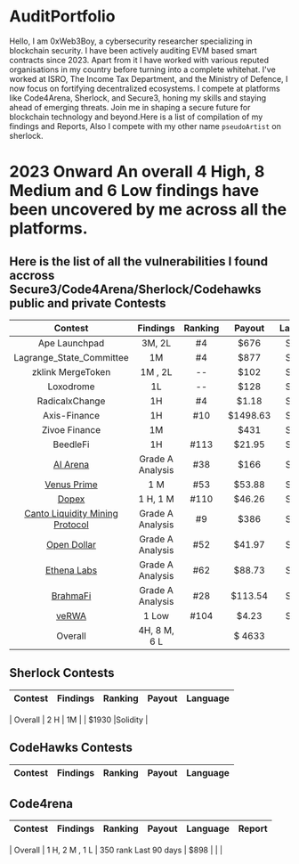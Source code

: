 # AuditPortfolio
Hello, I am 0xWeb3Boy, a cybersecurity researcher specializing in blockchain security. I have been actively auditing EVM based smart contracts since 2023.
Apart from it I have worked with various reputed organisations in my country before turning into a complete whitehat. I've worked at ISRO, The Income Tax Department, and the Ministry of Defence, I now focus on fortifying decentralized ecosystems. I compete at platforms like Code4Arena, Sherlock, and Secure3, honing my skills and staying ahead of emerging threats. Join me in shaping a secure future for blockchain technology and beyond.Here is a list of compilation of my findings and Reports, Also I compete with my other name `pseudoArtist` on sherlock.



# 2023 Onward An overall 4 High, 8 Medium and 6 Low findings have been uncovered by me across all the platforms.

## Here is the list of all the vulnerabilities I found accross Secure3/Code4Arena/Sherlock/Codehawks public and private Contests

| Contest | Findings | Ranking | Payout | Language |  
|:--:|:--:|:--:|:--:|:--:|
| Ape Launchpad | 3M, 2L | #4 | $676 | Solidity |
| Lagrange_State_Committee| 1M | #4 | $877 | Solidity |
| zklink MergeToken| 1M , 2L | -- | $102 | Solidity |
| Loxodrome| 1L | -- | $128 | Solidity |
| RadicalxChange | 1H | #4 | $1.18 | Solidity |
| Axis-Finance | 1H | #10 | $1498.63 | Solidity |
| Zivoe Finance | 1M |  | $431 | Solidity |
| BeedleFi | 1H | #113 | $21.95 | Solidity |
| [AI Arena](https://code4rena.com/audits/2024-02-ai-arena#top) | Grade A Analysis | #38 | $166 | Solidity |  [📄](https://code4rena.com/reports/2023-09-venus) |
| [Venus Prime](https://code4rena.com/audits/2023-09-venus-prime) | 1 M | #53 | $53.88 | Solidity |  [📄](https://code4rena.com/reports/2023-09-venus) |
| [Dopex](https://code4rena.com/audits/2023-08-dopex) | 1 H, 1 M | #110 | $46.26 | Solidity |  [📄](https://code4rena.com/reports/2023-08-dopex) |
| [Canto Liquidity Mining Protocol](https://code4rena.com/audits/2023-10-canto-liquidity-mining-protocol) | Grade A Analysis | #9 | $386 | Solidity |  [📄](https://code4rena.com/reports/2023-10-canto) |
| [Open Dollar](https://code4rena.com/audits/2023-10-open-dollar) | Grade A Analysis | #52 | $41.97 | Solidity |  [📄](https://code4rena.com/reports/2023-10-opendollar) |
| [Ethena Labs](https://code4rena.com/audits/2023-10-ethena-labs) | Grade A Analysis | #62 | $88.73 | Solidity |  [📄](https://code4rena.com/reports/2023-10-ethena)|
| [BrahmaFi](https://code4rena.com/reports/2023-10-brahma) | Grade A Analysis | #28 | $113.54 | Solidity |  [📄](https://code4rena.com/reports/2023-10-brahma)|
| [veRWA](https://code4rena.com/reports/2023-08-verwa) | 1 Low | #104 | $4.23 | Solidity |  [📄](https://code4rena.com/reports/2023-08-verwa)|
| Overall | 4H, 8 M, 6 L |   | $ 4633 | | 

## Sherlock Contests

| Contest | Findings | Ranking | Payout | Language |  
|:--:|:--:|:--:|:--:|:--:|

| Overall | 2 H | 1M |   | $1930 |Solidity | 

## CodeHawks Contests

| Contest | Findings | Ranking | Payout | Language |  
|:--:|:--:|:--:|:--:|:--:|


## Code4rena

| Contest | Findings | Ranking | Payout | Language | Report |
|:--:|:--:|:--:|:--:|:--:|:--:|

| Overall | 1 H, 2 M , 1 L | 350 rank Last 90 days | $898 | | |






